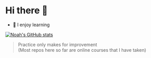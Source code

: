 # Hi there 👋

- 🌱 I enjoy learning
<!-- - 🎯 Goal in 2023: contributing to open source -->

[![Noah's GitHub stats](https://github-readme-stats.vercel.app/api?username=pcsmomo)](https://github.com/anuraghazra/github-readme-stats)

> Practice only makes for improvement \
> (Most repos here so far are online courses that I have taken)

<!--
**pcsmomo/pcsmomo** is a ✨ _special_ ✨ repository because its `README.md` (this file) appears on your GitHub profile.

Here are some ideas to get you started:

- 🔭 I’m currently working on ...
- 🌱 I’m currently learning ...
- 👯 I’m looking to collaborate on ...
- 🤔 I’m looking for help with ...
- 💬 Ask me about ...
- 📫 How to reach me: ...
- 😄 Pronouns: ...
- ⚡ Fun fact: ...
-->
